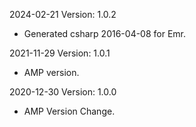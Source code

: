 2024-02-21 Version: 1.0.2
- Generated csharp 2016-04-08 for Emr.

2021-11-29 Version: 1.0.1
- AMP version.

2020-12-30 Version: 1.0.0
- AMP Version Change.

